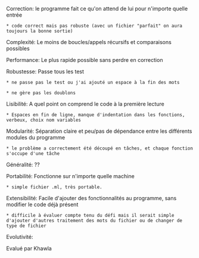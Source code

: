 Correction: le programme fait ce qu'on attend de lui pour n'importe quelle entrée

	* code correct mais pas robuste (avec un fichier "parfait" on aura toujours la bonne sortie)

Complexité: Le moins de boucles/appels récursifs et comparaisons possibles

Performance: Le plus rapide possible sans perdre en correction

Robustesse: Passe tous les test

	* ne passe pas le test ou j'ai ajouté un espace à la fin des mots

	* ne gère pas les doublons

Lisibilité: A quel point on comprend le code à la première lecture

	* Espaces en fin de ligne, manque d'indentation dans les fonctions, verbeux, choix nom variables

Modularité: Séparation claire et peu/pas de dépendance entre les différents modules du programme

	* le problème a correctement été découpé en tâches, et chaque fonction s'occupe d'une tâche 

Généralité: ??

Portabilité: Fonctionne sur n'importe quelle machine

	* simple fichier .ml, très portable.

Extensibilité: Facile d'ajouter des fonctionnalités au programme, sans modifier le code déjà présent

	* difficile à évaluer compte tenu du défi mais il serait simple d'ajouter d'autres traitement des mots du fichier ou de changer de type de fichier

Evolutivité:

Evalué par Khawla
